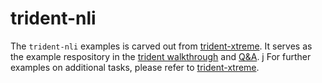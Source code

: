 # trident-nli

The `trident-nli` examples is carved out from [trident-xtreme](https://github.com/fdschmidt93/trident-xtreme.git). It serves as the example respository in the [trident walkthrough](https://fdschmidt93.github.io/trident/docs/walkthrough.html) and [Q&A](https://fdschmidt93.github.io/trident/docs/qa.html).
j
For further examples on additional tasks, please refer to [trident-xtreme](https://github.com/fdschmidt93/trident-xtreme.git).
